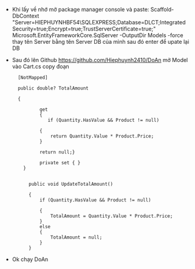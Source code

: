 - Khi lấy về nhớ mở package manager console và paste: Scaffold-DbContext "Server=HIEPHUYNHBF54\SQLEXPRESS;Database=DLCT;Integrated Security=true;Encrypt=true;TrustServerCertificate=true;" Microsoft.EntityFrameworkCore.SqlServer -OutputDir Models -force
thay tên Server bằng tên Server DB của mình sau đó enter để upate lại DB
- Sau đó lên Github https://github.com/Hiephuynh2410/DoAn mở Model vào Cart.cs copy đoạn


        [NotMapped]

        public double? TotalAmount

        {

                get    
                { 
                   if (Quantity.HasValue && Product != null)
                
                {
                    return Quantity.Value * Product.Price;
                }
            
                return null;}
        
                private set { }
          }
        
        
            public void UpdateTotalAmount()
        
            {
                if (Quantity.HasValue && Product != null)
                
                {
                    TotalAmount = Quantity.Value * Product.Price;
                }
                else
                {
                    TotalAmount = null;
                }
            }
 
- Ok chạy DoAn
